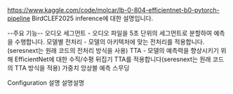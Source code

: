 https://www.kaggle.com/code/molcar/lb-0-804-efficientnet-b0-pytorch-pipeline
BirdCLEF2025 inference에 대한 설명입니다.

--주요 기능--
오디오 세그먼트 - 오디오 파일을 5초 단위의 세그먼트로 분할하여 예측을 수행합니다.
모델별 전처리 - 모델의 아키텍처에 맞는 전처리를 적용합니다.(seresnext는 원래 코드의 전처리 방식을 사용)
TTA - 모델의 예측력을 향상시키기 위해 EfficientNet에 대한 수직/수평 뒤집기 TTA를 적용합니다(seresnext는 원래 코드의 TTA 방식을 적용)
가중치 앙상블
예측 스무딩

Configuration 설명
설명설명
